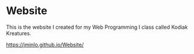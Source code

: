 # Website

This is the website I created for my Web Programming I class called Kodiak Kreatures.

https://jminlo.github.io/Website/
